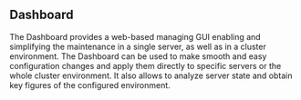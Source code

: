 ## Dashboard

The Dashboard provides a web-based managing GUI enabling and simplifying the maintenance in a single server, as well as in a cluster environment. The Dashboard can be used to make smooth and easy configuration changes and apply them directly to specific servers or the whole cluster environment. It also allows to analyze server state and obtain key figures of the configured environment.
